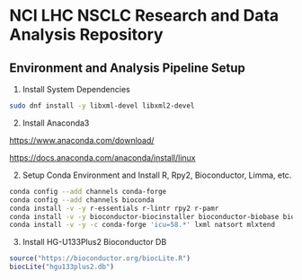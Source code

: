 # NCI LHC NSCLC Research and Data Analysis Repository

## Environment and Analysis Pipeline Setup

1. Install System Dependencies

```bash
sudo dnf install -y libxml-devel libxml2-devel
```

2. Install Anaconda3

https://www.anaconda.com/download/

https://docs.anaconda.com/anaconda/install/linux

2. Setup Conda Environment and Install R, Rpy2, Bioconductor, Limma, etc.

```bash
conda config --add channels conda-forge
conda config --add channels bioconda
conda install -v -y r-essentials r-lintr rpy2 r-pamr
conda install -v -y bioconductor-biocinstaller bioconductor-biobase bioconductor-simpleaffy bioconductor-limma bioconductor-sva
conda install -v -y -c conda-forge 'icu=58.*' lxml natsort mlxtend

```

3. Install HG-U133Plus2 Bioconductor DB

```R
source("https://bioconductor.org/biocLite.R")
biocLite("hgu133plus2.db")

```
